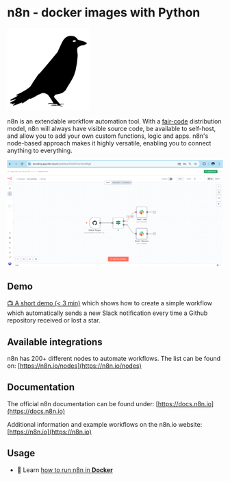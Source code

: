 # n8n - docker images with Python

![n8n.io - Workflow Automation](https://raw.githubusercontent.com/n8n-io/n8n/master/assets/n8n-logo.png)

n8n is an extendable workflow automation tool. With a [fair-code](http://faircode.io) distribution model, n8n will
always have visible source code, be available to self-host, and allow you to add your own custom functions, logic and
apps. n8n's node-based approach makes it highly versatile, enabling you to connect anything to everything.

<a href="https://raw.githubusercontent.com/n8n-io/n8n/master/assets/n8n-screenshot.png"><img src="https://raw.githubusercontent.com/n8n-io/n8n/master/assets/n8n-screenshot.png" width="550" alt="n8n.io - Screenshot"></a>

## Demo

[:tv: A short demo (< 3 min)](https://www.youtube.com/watch?v=3w7xIMKLVAg) which shows how to create a simple workflow
which automatically sends a new Slack notification every time a Github repository received or lost a star.

## Available integrations

n8n has 200+ different nodes to automate workflows. The list can be found
on: [https://n8n.io/nodes](https://n8n.io/nodes)

## Documentation

The official n8n documentation can be found under: [https://docs.n8n.io](https://docs.n8n.io)

Additional information and example workflows on the n8n.io website: [https://n8n.io](https://n8n.io)

## Usage

- :whale: Learn [how to run n8n in **Docker**](https://github.com/n8n-io/n8n/tree/master/docker/images/n8n/README.md)

